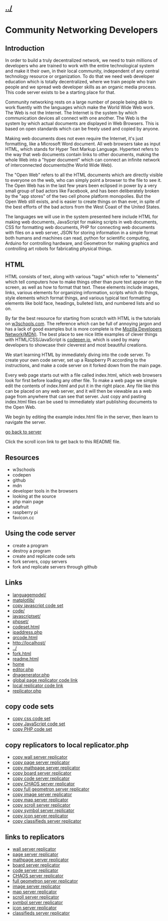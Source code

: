 ## [../](../)

# Community Networking Developers

## Introduction

In order to build a truly decentralized network, we need to train millions of developers who are trained to work with the entire technological system and make it their own, in their local community, independent of any central technology resource or organization.  To do that we need web developer education which is totally decentralized, where we train people who train people and we spread web developer skills as an organic media process.  This code server exists to be a starting place for that.

Community networking rests on a large number of people being able to work fluently with the languages which make the World Wide Web work.  The Web is not the Internet.  The Internet is the system by which communication devices all connect with one another.  The Web is the system by which actual documents are displayed in Web Browsers. This is based on open standards which can be freely used and copied by anyone.  

Making web documents does not even require the Internet, it's just formatting, like a Microsoft Word document.  All web browsers take as input HTML, which stands for Hyper Text Markup Language.  Hypertext refers to the way that web documents contain links to other documents, making the whole Web into a "hyper document" which can connect an infinite network of interconnected documents(the World Wide Web).

The "Open Web" refers to all the HTML documents which are directly visible to everyone on the web, who can simply point a browser to the file to see it.  The Open Web has in the last few years been eclipsed in power by a very small group of bad actors like Facebook, and has been deliberately broken by the "app stores" of the two cell phone platform monopolies.  But the Open Web still exists, and is easier to create things on than ever, in spite of the best efforts of the bad actors from the West Coast of the United States.  

The languages we will use in the system presented here include HTML for making web documents, JavaScript for making scripts in web documents, CSS for formatting web documents, PHP for connecting web documents with files on a web server, JSON for storing information in a simple format both humans and machines can read, python for scientific computing, Arduino for controlling hardware, and Geometron for making graphics and controlling art robots for fabricating physical things.

## HTML

HTML consists of text, along with various "tags" which refer to "elements" which tell computers how to make things other than pure text appear on the screen, as well as how to format that text.  These elements include images, links, various elements for organizing information, scripts which do things, style elements which format things, and various typical text formatting elements like bold face, headings, bulleted lists, and numbered lists and so on.

By far the best resource for starting from scratch with HTML is the tutorials on [w3schools.com](https://www.w3schools.com/).  The reference which can be full of annoying jargon and has a lack of good examples but is more complete is the [Mozilla Developers Network(MDN)](https://developer.mozilla.org/en-US/).  The best place to see nice little examples of clever things with HTML/CSS/JavaScript is [codepen,io](https://codepen.io/), which is used by many developers to showcase their cleverest and most beautiful creations.

We start learning HTML by immediately diving into the code server.  To create your own code server, set up a Raspberry Pi  according to the instructions, and make a code server on it forked down from the main page.

Every web page starts out with a file called index.html, which web browsers look for first before loading any other file.  To make a web page we simple edit the contents of index.html and put it in the right place.  Any file like this can be placed on any web server, and it will then be viewable as a web page from anywhere that can see that server.  Just copy and pasting index.html files can be used to immediately start publishing documents to the Open Web.  

We begin by editing the example index.html file in the server, then learn to navigate the server.

[go back to server](index.html)

Click the scroll icon link to get back to this README file.


## Resources

 - w3schools
 - codepen
 - github
 - mdn
 - developer tools in the browsers
 - looking at the source
 - php main page
 - adafruit
 - raspberry pi
 - favicon.cc


## Using the code server

 - create a program
 - destroy a program
 - create and replicate code sets
 - fork servers, copy servers
 - fork and replicate servers through github




## Links

 - [languagemodel/](languagemodel/)
 - [matplotlib/](matplotlib/)
 - [copy javascript code set](copy.php?from=https://raw.githubusercontent.com/LafeLabs/codeserver/main/javascriptset/data/codeset.txt&to=data/codeset.txt)
 - [code/](code/)
 - [javascriptset/](javascriptset/)
 - [phpset/](phpset/)
 - [codeset.html](codeset.html)
 - [ipaddress.php](ipaddress.php)
 - [qrcode.html](qrcode.html)
 - [http://localhost/](http://localhost/)
 - [../](../)
 - [fork.html](fork.html)
 - [readme.html](readme.html)
 - [home](index.html)
 - [editor.php](editor.php)
 - [dnagenerator.php](dnagenerator.php)
 - [global page replicator code link](https://raw.githubusercontent.com/LafeLabs/codeserver/main/php/replicator.txt)
 - [local replicator code link](php/replicator.txt)
 - [replicator.php](replicator.php)

## copy code sets

 - [copy css code set](copy.php?from=https://raw.githubusercontent.com/LafeLabs/pi/main/learncss/codeserver/data/codeset.txt&to=data/codeset.txt)
 - [copy JavaScript code set](copy.php?from=https://raw.githubusercontent.com/LafeLabs/pi/main/learnjavascript/codeserver/data/codeset.txt&to=data/codeset.txt)
 - [copy PHP code set](copy.php?from=https://raw.githubusercontent.com/LafeLabs/pi/main/learnphp/codeserver/data/codeset.txt&to=data/codeset.txt)

## copy replicators to local replicator.php

 - [copy wall server replicator](copy.php?from=https://raw.githubusercontent.com/LafeLabs/pi/main/servers/wall/php/replicator.txt&to=replicator.php)
 - [copy page server replicator](copy.php?from=https://raw.githubusercontent.com/LafeLabs/pi/main/servers/page/php/replicator.txt&to=replicator.php)
 - [copy mathpage server replicator](copy.php?from=https://raw.githubusercontent.com/LafeLabs/pi/main/servers/mathpage/php/replicator.txt&to=replicator.php)
 - [copy board server replicator](copy.php?from=https://raw.githubusercontent.com/LafeLabs/pi/main/servers/boardserver/php/replicator.txt&to=replicator.php)
 - [copy code server replicator](copy.php?from=https://raw.githubusercontent.com/LafeLabs/pi/main/servers/codeserver/php/replicator.txt&to=replicator.php)
 - [copy CHAOS server replicator](copy.php?from=https://raw.githubusercontent.com/LafeLabs/pi/main/servers/chaos/php/replicator.txt&to=replicator.php)
 - [copy full geometron server replicator](copy.php?from=https://raw.githubusercontent.com/LafeLabs/pi/main/servers/geometron/php/replicator.txt&to=replicator.php)
 - [copy image server replicator](copy.php?from=https://raw.githubusercontent.com/LafeLabs/pi/main/servers/imageserver/php/replicator.txt&to=replicator.php)
 - [copy map server replicator](copy.php?from=https://raw.githubusercontent.com/LafeLabs/pi/main/servers/mapserver/php/replicator.txt&to=replicator.php)
 - [copy scroll server replicator](copy.php?from=https://raw.githubusercontent.com/LafeLabs/pi/main/servers/scrollserver/php/replicator.txt&to=replicator.php)
 - [copy symbol server replicator](copy.php?from=https://raw.githubusercontent.com/LafeLabs/pi/main/servers/symbolserver/php/replicator.txt&to=replicator.php)
 - [copy icon server replicator](copy.php?from=https://raw.githubusercontent.com/LafeLabs/pi/main/servers/iconserver/php/replicator.txt&to=replicator.php)
 - [copy classifieds server replicator](copy.php?from=https://raw.githubusercontent.com/LafeLabs/pi/main/servers/classifieds/php/replicator.txt&to=replicator.php)

## links to replicators

 - [wall server replicator](https://raw.githubusercontent.com/LafeLabs/pi/main/servers/wall/php/replicator.txt)
 - [page server replicator](https://raw.githubusercontent.com/LafeLabs/pi/main/servers/page/php/replicator.txt)
 - [mathpage server replicator](https://raw.githubusercontent.com/LafeLabs/pi/main/servers/mathpage/php/replicator.txt)
 - [board server replicator](https://raw.githubusercontent.com/LafeLabs/pi/main/servers/boardserver/php/replicator.txt)
 - [code server replicator](https://raw.githubusercontent.com/LafeLabs/pi/main/servers/codeserver/php/replicator.txt)
 - [CHAOS server replicator](https://raw.githubusercontent.com/LafeLabs/pi/main/servers/chaos/php/replicator.txt)
 - [full geometron server replicator](https://raw.githubusercontent.com/LafeLabs/pi/main/servers/geometron/php/replicator.txt)
 - [image server replicator](https://raw.githubusercontent.com/LafeLabs/pi/main/servers/imageserver/php/replicator.txt)
 - [map server replicator](https://raw.githubusercontent.com/LafeLabs/pi/main/servers/mapserver/php/replicator.txt)
 - [scroll server replicator](https://raw.githubusercontent.com/LafeLabs/pi/main/servers/scrollserver/php/replicator.txt)
 - [symbol server replicator](https://raw.githubusercontent.com/LafeLabs/pi/main/servers/symbolserver/php/replicator.txt)
 - [icon server replicator](https://raw.githubusercontent.com/LafeLabs/pi/main/servers/iconserver/php/replicator.txt)
 - [classifieds server replicator](https://raw.githubusercontent.com/LafeLabs/pi/main/servers/classifieds/php/replicator.txt)



